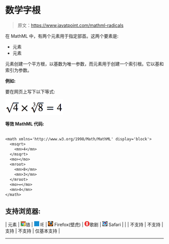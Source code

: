 # 数学字根

> 原文：<https://www.javatpoint.com/mathml-radicals>

在 MathML 中，有两个元素用于指定部首。这两个要素是:

*   <msqrt>元素</msqrt>
*   <mroot>元素</mroot>

<msqrt>元素创建一个平方根，以基数为唯一参数，而<mroot>元素用于创建一个索引根。它以基和索引为参数。</mroot></msqrt>

**例如:**

要在网页上写下以下等式:

![Mathml Radicals 1](img/5f64de5460192a1b4b8b3df0f778b63e.png)

**等效 MathML 代码:**

```

<math xmlns='http://www.w3.org/1998/Math/MathML' display='block'>
  <msqrt>
    <mn>4</mn>
  </msqrt>
  <mo></mo>
  <mroot>
    <mn>8</mn>
    <mn>3</mn>
  </mroot>
  <mo>=</mo>
  <mn>4</mn>
</math>

```

## 支持浏览器:

| 元素 | ![chrome browser](img/4fbdc93dc2016c5049ed108e7318df19.png)铬 | ![ie browser](img/83dd23df1fe8373fd5bf054b2c1dd88b.png) IE | ![firefox browser](img/4f001fff393888a8a807ed29b28145d1.png) Firefox(壁虎) | ![opera browser](img/6cad4a592cc69a052056a0577b4aac65.png)歌剧 | ![safari browser](img/a0f6a9711a92203c5dc5c127fe9c9fca.png) Safari |
|  | 不支持 | 不支持 | 支持 | 不支持 | 仅基本支持 |

* * *